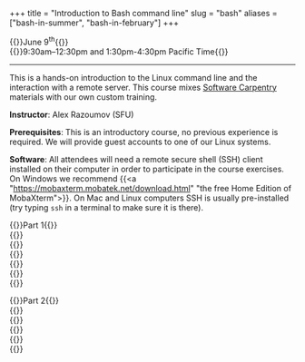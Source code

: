 +++
title = "Introduction to Bash command line"
slug = "bash"
aliases = ["bash-in-summer", "bash-in-february"]
+++

{{<cor>}}June 9<sup>th</sup>{{</cor>}}\
{{<cgr>}}9:30am–12:30pm and 1:30pm-4:30pm Pacific Time{{</cgr>}}

<!-- Course materials will be added here shortly before the start of the course. -->

---

This is a hands-on introduction to the Linux command line and the interaction with a remote server. This
course mixes <a href="https://software-carpentry.org" target="_blank">Software Carpentry</a> materials with
our own custom training.

**Instructor**: Alex Razoumov (SFU)

**Prerequisites**: This is an introductory course, no previous experience is required. We will provide
guest accounts to one of our Linux systems.

**Software**: All attendees will need a remote secure shell (SSH) client installed on their computer in order
to participate in the course exercises. On Windows we recommend {{<a
"https://mobaxterm.mobatek.net/download.html" "the free Home Edition of MobaXterm">}}. On Mac and Linux
computers SSH is usually pre-installed (try typing `ssh` in a terminal to make sure it is there).

{{<cor>}}Part 1{{</cor>}} \
{{<linktitle url="../bash/bash-01-intro" text="Introduction">}} \
{{<linktitle url="../bash/bash-02-filesystem" text="Navigating the filesystem">}} \
{{<linktitle url="../bash/bash-03-creating-moving-copying" text="Creating, moving and copying things, and aliases">}} \
{{<linktitle url="../bash/bash-04-tar-gzip" text="Archives and compression">}} \
{{<linktitle url="../bash/bash-05-file-transfer" text="Transferring files to/from remote computers">}} \
{{<linktitle url="../bash/bash-06-wildcards-redirection-pipes" text="Wildcards, redirection, pipes">}}

<!-- {{<nolinktitle>}}Introduction{{</nolinktitle>}} \ -->
<!-- {{<nolinktitle>}}Navigating the filesystem{{</nolinktitle>}} \ -->
<!-- {{<nolinktitle>}}Creating, moving and copying things, and aliases{{</nolinktitle>}} \ -->
<!-- {{<nolinktitle>}}Archives and compression{{</nolinktitle>}} \ -->
<!-- {{<nolinktitle>}}Transferring files to/from remote computers{{</nolinktitle>}} \ -->
<!-- {{<nolinktitle>}}Wildcards, redirection, pipes{{</nolinktitle>}} -->

{{<cor>}}Part 2{{</cor>}} \
{{<linktitle url="../bash/bash-07-loops" text="Loops">}} \
{{<linktitle url="../bash/bash-08-scripts-functions" text="Bash scripts and functions, and variables">}} \
{{<linktitle url="../bash/bash-09-grep-find" text="Finding things with `grep` and `find`">}} \
{{<linktitle url="../bash/bash-10-text-manipulation" text="Text manipulation">}} \
{{<linktitle url="../bash/bash-11-other" text="Other topics and exercises">}}

<!-- {{<cor>}}Zoom: afternoon session (Marie){{</cor>}} \ -->
<!-- {{<cgr>}}1:30pm-4:30pm Pacific{{</cgr>}} \ -->
<!-- {{<nolinktitle>}}Loops{{</nolinktitle>}} -->
<!-- {{<nolinktitle>}}Bash scripts and functions, and variables{{</nolinktitle>}} \ -->
<!-- {{<nolinktitle>}}Finding things{{</nolinktitle>}} \ -->
<!-- {{<nolinktitle>}}Text manipulation{{</nolinktitle>}} \ -->
<!-- {{<nolinktitle>}}Advanced tools{{</nolinktitle>}} -->
